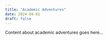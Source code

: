 ```yaml
---
title: "Academic Adventures"
date: 2024-04-01
draft: false
---
```


Content about academic adventures goes here...
